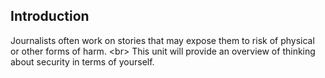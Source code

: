 
## Introduction

Journalists often work on stories that may expose them to risk of physical or other forms of harm.
&lt;br&gt;
This unit will provide an overview of thinking about security in terms of yourself. 